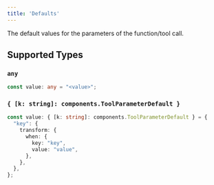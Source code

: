 ```yaml
---
title: 'Defaults'
---
```


The default values for the parameters of the function/tool call.


## Supported Types

### `any`

```typescript
const value: any = "<value>";
```

### `{ [k: string]: components.ToolParameterDefault }`

```typescript
const value: { [k: string]: components.ToolParameterDefault } = {
  "key": {
    transform: {
      when: {
        key: "key",
        value: "value",
      },
    },
  },
};
```

